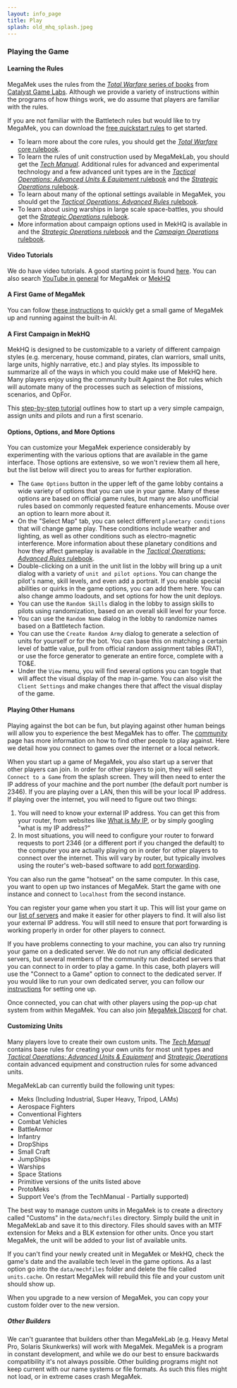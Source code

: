 ```yaml
---
layout: info_page
title: Play
splash: old_mhq_splash.jpeg
---
```


### Playing the Game

#### Learning the Rules

MegaMek uses the rules from the
[*Total Warfare* series of books](https://bg.battletech.com/books/core_rulebooks/)
from [Catalyst Game Labs](https://www.catalystgamelabs.com/).
Although we provide a variety of instructions within the programs of how
things work, we do assume that players are familiar with the rules.

If you are not familiar with the Battletech rules but would like to try
MegaMek, you can download the
[free quickstart rules](http://bg.battletech.com/wp-content/uploads/2011/10/BattleTechQuick-Start-Rules.pdf?x64300)
to get started.

- To learn more about the core rules, you should get the [*Total Warfare* core rulebook](https://store.catalystgamelabs.com/products/battletech-total-warfare-pdf).
- To learn the rules of unit construction used by MegaMekLab, you should get the [*Tech Manual*](https://store.catalystgamelabs.com/products/battletech-techmanual-book-pdf?variant=16148462534690). Additional rules for advanced and experimental technology and a few advanced unit types are in the [*Tactical Operations: Advanced Units &amp; Equipment* rulebook](https://store.catalystgamelabs.com/products/battletech-tactical-operations-advanced-units-equipement?variant=32091258191906) and the [*Strategic Operations* rulebook](https://store.catalystgamelabs.com/products/battletech-strategic-operations?variant=28800101970).
- To learn about many of the optional settings available in MegaMek, you should get the [*Tactical Operations: Advanced Rules* rulebook](https://store.catalystgamelabs.com/products/battletech-tactical-operations-advanced-rules?variant=32091242463266).
- To learn about using warships in large scale space-battles, you should get the [*Strategic Operations* rulebook](https://store.catalystgamelabs.com/products/battletech-strategic-operations?variant=28800101970).
- More information about campaign options used in MekHQ is available in and the [*Strategic Operations* rulebook](https://store.catalystgamelabs.com/products/battletech-strategic-operations?variant=28800101970) and the [*Campaign Operations* rulebook](https://store.catalystgamelabs.com/products/battletech-campaign-operations-pdf?variant=28800076626).

#### Video Tutorials

We do have video tutorials. A good starting point is found [here](https://bg.battletech.com/forums/megamek-games/video-tutorials-for-megamek/). You can also search [YouTube in general](https://www.youtube.com/results?search_query=megamek+tutorial) for MegaMek or [MekHQ](https://www.youtube.com/results?search_query=mekhq+tutorial&sp=CAI%253D)

#### A First Game of MegaMek

You can follow [these instructions](/wiki/first_game_mm.html) to quickly get a
small game of MegaMek up and running against the built-in AI.

#### A First Campaign in MekHQ

MekHQ is designed to be customizable to a variety of different campaign styles
(e.g. mercenary, house command, pirates, clan warriors, small units, large
units, highly narrative, etc.) and play styles. Its impossible to summarize all
of the ways in which you could make use of MekHQ here. Many players enjoy using
the community built Against the Bot rules which will automate many of the
processes such as selection of missions, scenarios, and OpFor.

This [step-by-step tutorial](/wiki/first_campaign_mhq.html) outlines how to
start up a very simple campaign, assign units and pilots and run a first scenario.

#### Options, Options, and More Options

You can customize your MegaMek experience considerably by experimenting with
the various options that are available in the game interface. Those options
are extensive, so we won't review them all here, but the list below will direct
you to areas for further exploration.

- The `Game Options` button in the upper left of the game lobby contains a wide variety of options that you can use in your game. Many of these options are based on official game rules, but many are also unofficial rules based on commonly requested feature enhancements. Mouse over an option to learn more about it.
- On the "Select Map" tab, you can select different `planetary conditions` that will change game play. These conditions include weather and lighting, as well as other conditions such as electro-magnetic interference. More information about these planetary conditions and how they affect gameplay is available in the [*Tactical Operations: Advanced Rules* rulebook](https://store.catalystgamelabs.com/products/battletech-tactical-operations-advanced-rules?variant=32091242463266).
- Double-clicking on a unit in the unit list in the lobby will bring up a unit dialog with a variety of `unit and pilot options`. You can change the pilot's name, skill levels, and even add a portrait. If you enable special abilities or quirks in the game options, you can add them here. You can also change ammo loadouts, and set options for how the unit deploys.
- You can use the `Random Skills` dialog in the lobby to assign skills to pilots using randomization, based on an overall skill level for your force.
- You can use the `Random Name` dialog in the lobby to randomize names based on a Battletech faction.
- You can use the `Create Random Army` dialog to generate a selection of units for yourself or for the bot. You can base this on matching a certain level of battle value, pull from official random assignment tables (RAT), or use the force generator to generate an entire force, complete with a TO&E.
- Under the `View` menu, you will find several options you can toggle that will affect the visual display of the map in-game. You can also visit the `Client Settings` and make changes there that affect the visual display of the game.

#### Playing Other Humans

Playing against the bot can be fun, but playing against other human beings will allow you to experience the best MegaMek has to offer. The [community](/community.html) page has more information on how to find other people to play against. Here we detail how you connect to games over the internet or a local network.

When you start up a game of MegaMek, you also start up a server that other players can join. In order for other players to join, they will select `Connect to a Game` from the splash screen. They will then need to enter the IP address of your machine and the port number (the default port number is 2346). If you are playing over a LAN, then this will be your local IP address. If playing over the internet, you will need to figure out two things:

1. You will need to know your external IP address. You can get this from your router, from websites like [What is My IP](https://www.whatismyip.com/), or by simply googling "what is my IP address?"
2. In most situations, you will need to configure your router to forward requests to port 2346 (or a different port if you changed the default) to the computer you are actually playing on in order for other players to connect over the internet. This will vary by router, but typically involves using the router's web-based software to add [port forwarding](https://portforward.com/).

You can also run the game "hotseat" on the same computer. In this case, you want to open up two instances of MegaMek. Start the game with one instance and connect to `localhost` from the second instance.

You can register your game when you start it up. This will list your game on our [list of servers](/servers.html) and make it easier for other players to find. It will also list your external IP address. You will still need to ensure that port forwarding is working properly in order for other players to connect.

If you have problems connecting to your machine, you can also try running your game on a dedicated server. We do not run any official dedicated servers, but several members of the community run dedicated servers that you can connect to in order to play a game. In this case, both players will use the "Connect to a Game" option to connect to the dedicated server. If you would like to run your own dedicated server, you can follow our [instructions](/wiki/ded_servers.html) for setting one up.

Once connected, you can chat with other players using the pop-up chat system from within MegaMek. You can also join [MegaMek Discord](https://discord.gg/u2vJ5U2QpD) for chat.

#### Customizing Units

Many players love to create their own custom units. The
[*Tech Manual*](https://store.catalystgamelabs.com/products/battletech-techmanual-book-pdf?variant=16148462534690)
contains base rules for creating your own units for most unit types and
[*Tactical Operations: Advanced Units &amp; Equipment*](https://store.catalystgamelabs.com/products/battletech-tactical-operations-advanced-units-equipement?variant=32091258191906)
and [*Strategic Operations*](https://store.catalystgamelabs.com/products/battletech-strategic-operations?variant=28800101970)
contain advanced equipment and construction rules for some advanced units.

MegaMekLab can currently build the following unit types:

* Meks (Including Industrial, Super Heavy, Tripod, LAMs)
* Aerospace Fighters
* Conventional Fighters
* Combat Vehicles
* BattleArmor
* Infantry
* DropShips
* Small Craft
* JumpShips
* Warships
* Space Stations
* Primitive versions of the units listed above
* ProtoMeks
* Support Vee's (from the TechManual - Partially supported)

The best way to manage custom units in MegaMek is to create a directory
called "Customs" in the `data/mechfiles` directory. Simply build the unit
in MegaMekLab and save it to this directory. Files should saves with an MTF
extension for Meks and a BLK extension for other units. Once you start MegaMek,
the unit will be added to your list of available units.

If you can't find your newly created unit in MegaMek or MekHQ, check the game's
date and the available tech level in the game options. As a last option go into
the `data/mechfiles` folder and delete the file called `units.cache`. On restart
MegaMek will rebuild this file and your custom unit should show up.

When you upgrade to a new version of MegaMek, you can copy your custom folder
over to the new version.

##### Other Builders

We can't guarantee that builders other than MegaMekLab (e.g. Heavy Metal Pro,
Solaris Skunkwerks) will work with MegaMek. MegaMek is a program in constant
development, and while we do our best to ensure backwards compatibility it's not
always possible. Other building programs might not keep current with our name
systems or file formats. As such this files might not load, or in extreme cases
crash MegaMek.
